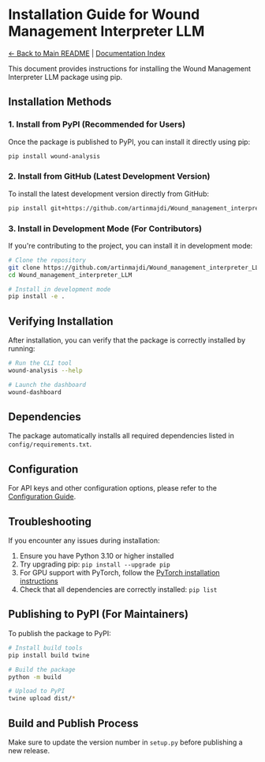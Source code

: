 # Installation Guide for Wound Management Interpreter LLM

[← Back to Main README](../README.md) | [Documentation Index](index.md)

This document provides instructions for installing the Wound Management Interpreter LLM package using pip.

## Installation Methods

### 1. Install from PyPI (Recommended for Users)

Once the package is published to PyPI, you can install it directly using pip:

```bash
pip install wound-analysis
```

### 2. Install from GitHub (Latest Development Version)

To install the latest development version directly from GitHub:

```bash
pip install git+https://github.com/artinmajdi/Wound_management_interpreter_LLM.git
```

### 3. Install in Development Mode (For Contributors)

If you're contributing to the project, you can install it in development mode:

```bash
# Clone the repository
git clone https://github.com/artinmajdi/Wound_management_interpreter_LLM.git
cd Wound_management_interpreter_LLM

# Install in development mode
pip install -e .
```

## Verifying Installation

After installation, you can verify that the package is correctly installed by running:

```bash
# Run the CLI tool
wound-analysis --help

# Launch the dashboard
wound-dashboard
```

## Dependencies

The package automatically installs all required dependencies listed in `config/requirements.txt`.

## Configuration

For API keys and other configuration options, please refer to the [Configuration Guide](docs/configuration.md).

## Troubleshooting

If you encounter any issues during installation:

1. Ensure you have Python 3.10 or higher installed
2. Try upgrading pip: `pip install --upgrade pip`
3. For GPU support with PyTorch, follow the [PyTorch installation instructions](https://pytorch.org/get-started/locally/)
4. Check that all dependencies are correctly installed: `pip list`

## Publishing to PyPI (For Maintainers)

To publish the package to PyPI:

```bash
# Install build tools
pip install build twine

# Build the package
python -m build

# Upload to PyPI
twine upload dist/*
```

## Build and Publish Process

Make sure to update the version number in `setup.py` before publishing a new release.
